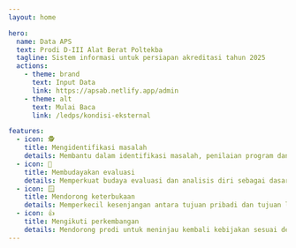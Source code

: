 ```yaml
---
layout: home

hero:
  name: Data APS
  text: Prodi D-III Alat Berat Poltekba
  tagline: Sistem informasi untuk persiapan akreditasi tahun 2025
  actions:
    - theme: brand
      text: Input Data
      link: https://apsab.netlify.app/admin
    - theme: alt
      text: Mulai Baca
      link: /ledps/kondisi-eksternal

features:
  - icon: 🕵️
    title: Mengidentifikasi masalah
    details: Membantu dalam identifikasi masalah, penilaian program dan pencapaian sasaran.
  - icon: 💯
    title: Membudayakan evaluasi
    details: Memperkuat budaya evaluasi dan analisis diri sebagai dasar pengembangan prodi dan unit pengelolanya.
  - icon: 🪟
    title: Mendorong keterbukaan
    details: Memperkecil kesenjangan antara tujuan pribadi dan tujuan lembaga dan mendorong keterbukaan.
  - icon: 👍
    title: Mengikuti perkembangan
    details: Mendorong prodi untuk meninjau kembali kebijakan sesuai dengan perkembangan mutakhir.
---
```

